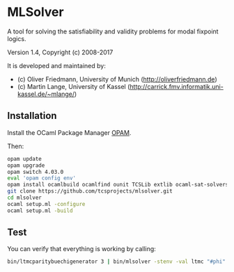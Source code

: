 MLSolver
========

A tool for solving the satisfiability and validity problems for modal fixpoint logics.

Version 1.4, Copyright (c) 2008-2017

It is developed and maintained by:
- (c) Oliver Friedmann, University of Munich (http://oliverfriedmann.de)
- (c) Martin Lange, University of Kassel (http://carrick.fmv.informatik.uni-kassel.de/~mlange/)


## Installation

Install the OCaml Package Manager [OPAM](https://opam.ocaml.org).

Then:
```bash	
opam update
opam upgrade
opam switch 4.03.0
eval 'opam config env'
opam install ocamlbuild ocamlfind ounit TCSLib extlib ocaml-sat-solvers minisat pgsolver
git clone https://github.com/tcsprojects/mlsolver.git
cd mlsolver
ocaml setup.ml -configure
ocaml setup.ml -build
```


## Test

You can verify that everything is working by calling:

```bash
bin/ltmcparitybuechigenerator 3 | bin/mlsolver -stenv -val ltmc "#phi" -pgs recursive
```
